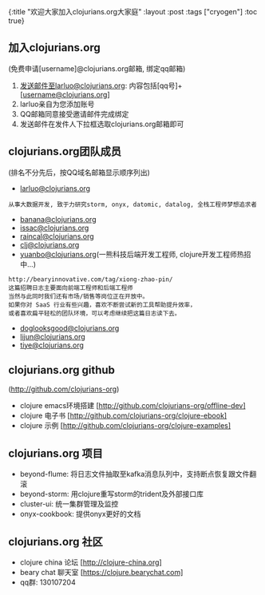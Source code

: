 {:title "欢迎大家加入clojurians.org大家庭"
 :layout :post
 :tags  ["cryogen"]
 :toc true}

## 加入clojurians.org
(免费申请[username]@clojurians.org邮箱, 绑定qq邮箱)  
1. 发送邮件至larluo@clojurians.org: 内容包括[qq号]+[username@clojurians.org]  
1. larluo亲自为您添加账号  
1. QQ邮箱同意接受邀请邮件完成绑定  
1. 发送邮件在发件人下拉框选取clojurians.org邮箱即可  

## clojurians.org团队成员
(排名不分先后，按QQ域名邮箱显示顺序列出)  
* larluo@clojurians.org 
```
从事大数据开发, 致于力研究storm, onyx, datomic, datalog, 全栈工程师梦想追求者
```
* banana@clojurians.org 
* issac@clojurians.org
* raincal@clojurians.org
* clj@clojurians.org
* yuanbo@clojurians.org(一熊科技后端开发工程师, clojure开发工程师热招中...)  
```
http://bearyinnovative.com/tag/xiong-zhao-pin/
这篇招聘日志主要面向前端工程师和后端工程师
当然与此同时我们还有市场/销售等岗位正在开放中。
如果你对 SaaS 行业有些兴趣，喜欢不断尝试新的工具帮助提升效率，
或者喜欢扁平轻松的团队环境，可以考虑继续把这篇日志读下去。
```
* doglooksgood@clojurians.org
* lijun@clojurians.org
* tiye@clojurians.org

## clojurians.org github 
(http://github.com/clojurians-org)
* clojure emacs环境搭建 [http://github.com/clojurians-org/offline-dev]
* clojure 电子书 [http://github.com/clojurians-org/clojure-ebook]
* clojure 示例 [http://github.com/clojurians-org/clojure-examples]

## clojurians.org 项目 
* beyond-flume: 将日志文件抽取至kafka消息队列中，支持断点恢复跟文件翻滚
* beyond-storm: 用clojure重写storm的trident及外部接口库
* cluster-ui: 统一集群管理及监控
* onyx-cookbook: 提供onyx更好的文档

## clojurians.org 社区
* clojure china 论坛 [http://clojure-china.org]
* beary chat 聊天室 [https://clojure.bearychat.com]
* qq群: 130107204
